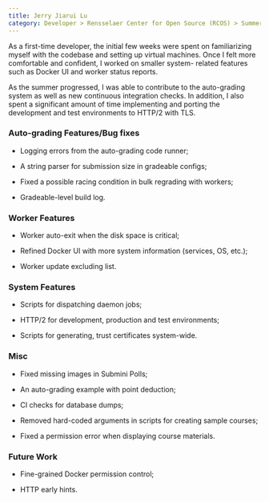 ```yaml
---
title: Jerry Jiarui Lu
category: Developer > Rensselaer Center for Open Source (RCOS) > Summer 2022
---
```


As a first-time developer, the initial few weeks were spent on
familiarizing myself with the codebase and setting up virtual machines.
Once I felt more comfortable and confident, I worked on smaller system-
related features such as Docker UI and worker status reports.

As the summer progressed, I was able to contribute to the auto-grading
system as well as new continuous integration checks.  In addition, I
also spent a significant amount of time implementing and porting the
development and test environments to HTTP/2 with TLS.


### Auto-grading Features/Bug fixes

- Logging errors from the auto-grading code runner;

- A string parser for submission size in gradeable configs;

- Fixed a possible racing condition in bulk regrading with workers;

- Gradeable-level build log.


### Worker Features

- Worker auto-exit when the disk space is critical;

- Refined Docker UI with more system information (services, OS, etc.);

- Worker update excluding list.


### System Features

- Scripts for dispatching daemon jobs;

- HTTP/2 for development, production and test environments;

- Scripts for generating, trust certificates system-wide.


### Misc

- Fixed missing images in Submini Polls;

- An auto-grading example with point deduction;

- CI checks for database dumps;

- Removed hard-coded arguments in scripts for creating sample courses;

- Fixed a permission error when displaying course materials.


### Future Work

- Fine-grained Docker permission control;

- HTTP early hints.
